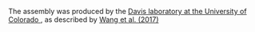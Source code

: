 [//]: # (Created by ./bin/manage_files.pl from ./species/Parascaris_univalens/PRJNA386823/Parascaris_univalens_PRJNA386823.assembly.html on Thu Jun 11 13:45:16 2020)
The assembly was produced by the [ Davis laboratory at the University of Colorado ](http://www.ucdenver.edu/academics/colleges/medicalschool/departments/biochemistry/Faculty/PrimaryFaculty/Pages/Davis.aspx), as described by [ Wang et al. (2017) ](https://www.ncbi.nlm.nih.gov/pubmed/29118011)
